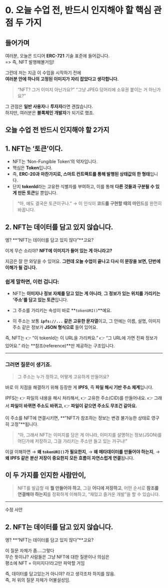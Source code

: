 # 0. 오늘 수업 전, 반드시 인지해야 할 핵심 관점 두 가지

## **들어가며**

여러분, 오늘은 드디어 **ERC-721** 기술 표준에 들어갑니다.  
=> 즉, NFT 발행해볼거임!

그런데 저는 지금 이 수업을 시작하기 전에  
**여러분 안에 하나의 고정된 이미지가 자리 잡았다고 생각합니다.**

> “NFT? 그거 이미지 아닌가요?”
> “그냥 JPEG 덩어리에 소유권 붙이는 거 아닌가요?”

그 관점은 **일반 사용자**나 **투자자**라면 괜찮습니다.  
하지만, 여러분은 **블록체인 개발자**가 되기로 했죠.

## 오늘 수업 전 반드시 인지해야 할 2가지

## 1. **NFT는 ‘토큰’이다.**

- NFT는 ‘Non-Fungible Token’의 약자입니다.
- 핵심은 **Token**입니다.
- 즉, **ERC-20과 마찬가지로, 스마트 컨트랙트를 통해 발행된 상태값의 한 형태**입니다.
- 단지 **tokenId**라는 고유한 식별자를 부여하고,
  이를 통해 **다른 것들과 구분될 수 있게 만든 토큰**일 뿐입니다.

> “아, 얘도 결국은 토큰이구나.”
> → 이 인식이 **코드를 구현할 때의 마인드**를 완전히 바꿉니다.

## 2. NFT는 **데이터를 담고 있지 않습니다.**

엥?
**“NFT는 데이터를 담고 있지 않다”**고요?

이게 무슨 소리야?
**NFT에 이미지가 들어 있는 게 아니라고?**

지금은 잘 안 와닿을 수 있어요.
**그런데 오늘 수업이 끝나고 다시 이 문장을 보면, 단번에 이해가 될 겁니다.**

### 쉽게 말하면, 이런 겁니다:

- NFT는 **이미지나 정보 자체를 담고 있는 게 아니라**,
  **그 정보가 있는 위치를 가리키는 ‘주소’를 담고 있는 토큰**입니다.

- 그 주소를 가리키는 속성이 바로 **`tokenURI()`**예요.

- 이 주소는 보통 **`ipfs://...` 같은 고유한 문자열**이고,
  그 안에는 이름, 설명, 이미지 주소 같은 정보가 **JSON 형식으로** 들어 있어요.

즉,
NFT는
👉 “이 tokenId는 이 URL을 가리켜요.”
👉 “그 URL에 가면 진짜 정보가 있어요.”
라는 **참조(reference)**만 제공하는 구조입니다.

---

### 그러면 질문이 생기죠.

> 그 주소는 누가 정하고, 어떻게 고유하게 만들어요?

바로 이 지점을 해결하기 위해 등장한 게
**IPFS**, 즉 **파일 해시 기반 주소 체계**입니다.

IPFS는
👉 파일의 내용을 해시 처리해서,
👉 고유한 주소(CID)를 만들어내요.
👉 그래서 **파일이 바뀌면 주소도 바뀌고**,
👉 **파일이 같으면 주소도 무조건 같아요.**

이 주소를 NFT에 연결시키면,
**"NFT가 참조하는 정보는 변경 불가능한 상태로 영구히 고정"**됩니다.

> “아, 그래서 NFT는 이미지를 담은 게 아니라,
> 이미지를 설명하는 정보(JSON)를 어딘가에 저장하고,
> 그걸 가리키는 주소만 들고 있는 거구나!”

이걸 이해하면
→ **왜 `tokenURI()`가 필요한지**,
→ **왜 메타데이터를 만들어야 하는지**,
→ **왜 IPFS 같은 분산 저장이 중요한지**
**모든 흐름이 자연스럽게 연결**됩니다.

## 이 두 가지를 인지한 사람만이,

> NFT를 발급할 때 **뭘 만들어야 하고**,
> 그걸 **어디에 저장하고**,
> 어떤 순서로 **참조를 연결해야 하는지**를 정확하게 이해하고,
> “재밌고 즐거운 개발”을 할 수 있습니다.

---

수정 사안

## 2. NFT는 **데이터를 담고 있지 않습니다.**

엥?
**“NFT는 데이터를 담고 있지 않다”**고요?

이 질문 자체가 좀....그렇다  
무슨 뜻이냐? 사람들은 그냥 NFT에 대한 질문이나 의심은  
평소에 NFT = 이미지다!라고만 파악할 거임

즉, 데이터를 담고있는거 아니야? 라고 생각조차 하지를 않음.  
즉, 저 위의 질문 자체가 어불설성임.
